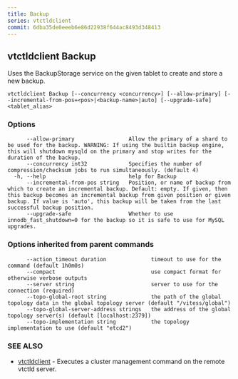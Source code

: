 ```yaml
---
title: Backup
series: vtctldclient
commit: 6dba35de0eeeb6e86d22938f644ac8493d348413
---
```

## vtctldclient Backup

Uses the BackupStorage service on the given tablet to create and store a new backup.

```
vtctldclient Backup [--concurrency <concurrency>] [--allow-primary] [--incremental-from-pos=<pos>|<backup-name>|auto] [--upgrade-safe] <tablet_alias>
```

### Options

```
      --allow-primary                 Allow the primary of a shard to be used for the backup. WARNING: If using the builtin backup engine, this will shutdown mysqld on the primary and stop writes for the duration of the backup.
      --concurrency int32             Specifies the number of compression/checksum jobs to run simultaneously. (default 4)
  -h, --help                          help for Backup
      --incremental-from-pos string   Position, or name of backup from which to create an incremental backup. Default: empty. If given, then this backup becomes an incremental backup from given position or given backup. If value is 'auto', this backup will be taken from the last successful backup position.
      --upgrade-safe                  Whether to use innodb_fast_shutdown=0 for the backup so it is safe to use for MySQL upgrades.
```

### Options inherited from parent commands

```
      --action_timeout duration              timeout to use for the command (default 1h0m0s)
      --compact                              use compact format for otherwise verbose outputs
      --server string                        server to use for the connection (required)
      --topo-global-root string              the path of the global topology data in the global topology server (default "/vitess/global")
      --topo-global-server-address strings   the address of the global topology server(s) (default [localhost:2379])
      --topo-implementation string           the topology implementation to use (default "etcd2")
```

### SEE ALSO

* [vtctldclient](../)	 - Executes a cluster management command on the remote vtctld server.

